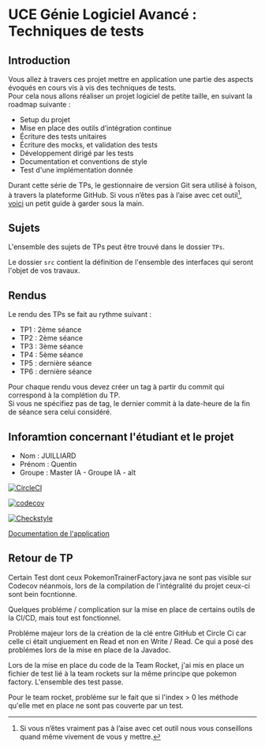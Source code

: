 # UCE Génie Logiciel Avancé : Techniques de tests

## Introduction

Vous allez à travers ces projet mettre en application une partie des aspects évoqués en cours vis à vis des techniques de tests.  
Pour cela nous allons réaliser un projet logiciel de petite taille, en suivant la roadmap suivante : 
- Setup du projet
- Mise en place des outils d’intégration continue
- Écriture des tests unitaires
- Écriture des mocks, et validation des tests
- Développement dirigé par les tests
- Documentation et conventions de style
- Test d'une implémentation donnée

Durant cette série de TPs, le gestionnaire de version Git sera utilisé à foison, à travers la plateforme GitHub. Si vous n’êtes pas à l’aise avec cet outil[^1], [voici](http://rogerdudler.github.io/git-guide/) un petit guide à garder sous la main.

## Sujets

L'ensemble des sujets de TPs peut être trouvé dans le dossier `TPs`.

Le dossier `src` contient la définition de l'ensemble des interfaces qui seront l'objet de vos travaux.

## Rendus

Le rendu des TPs se fait au rythme suivant :

- TP1 : 2ème séance
- TP2 : 2ème séance
- TP3 : 3ème séance
- TP4 : 5ème séance
- TP5 : dernière séance
- TP6 : dernière séance

Pour chaque rendu vous devez créer un tag à partir du commit qui correspond à la complétion du TP.  
Si vous ne spécifiez pas de tag, le dernier commit à la date-heure de la fin de séance sera celui considéré.

[^1]: Si vous n’êtes vraiment pas à l’aise avec cet outil nous vous conseillons quand même vivement de vous y mettre.

## Inforamtion concernant l'étudiant et le projet

- Nom : JUILLIARD
- Prénom : Quentin
- Groupe : Master IA - Groupe IA - alt




[![CircleCI](https://circleci.com/gh/circleci/circleci-docs.svg?style=svg)](https://app.circleci.com/pipelines/circleci/4pTDtLg5hUaDMd85yZjtX5/M47uwUrhPaVPDdsfFE2pGu)

[![codecov](https://codecov.io/gh/Quentinjlard/ceri-m1-techniques-de-test/graph/badge.svg?token=KEMV4XR2ZF)](https://codecov.io/gh/Quentinjlard/ceri-m1-techniques-de-test)

[![Checkstyle](https://img.shields.io/badge/checkstyle-passing-brightgreen)](https://circleci-tasks-prod.s3.us-east-1.amazonaws.com/storage/artifacts/a26643bf-8981-4dad-8c48-7bad3b573e6e/2f2248c6-1a0e-4be2-848d-582095ecb9ea/0/target/checkstyle-result.xml?X-Amz-Algorithm=AWS4-HMAC-SHA256&X-Amz-Credential=ASIAQVFQINEOJN2Q3VOD%2F20240409%2Fus-east-1%2Fs3%2Faws4_request&X-Amz-Date=20240409T080958Z&X-Amz-Expires=60&X-Amz-Security-Token=IQoJb3JpZ2luX2VjENj%2F%2F%2F%2F%2F%2F%2F%2F%2F%2FwEaCXVzLWVhc3QtMSJHMEUCIQCOI8XYibK2T0PqzUrCW5YJMH253Sw9qdU0C%2BjW1mLAZgIgbFWPIf88wDVT1g1BKzM%2B0Unf2fEb7AOv8jTe0lyNjVwqqwIIERADGgwwNDU0NjY4MDY1NTYiDI2ed81wnRG7C1JAjyqIAjX%2BSWEBF6pOE6hEKF7nBMz9UJEcRBHamne4PGTi9b19PGoPuHez4j%2B%2FHFp0kIhaHygEnwgYdKhg8aIsrpxWvaTsHhtK4D46HKno0g%2FoZ6zDR%2BWknhY59T75fedscslrXR4YKZAWv1WgPEXQAGuxIkRjWcGk02PVY6oIOz9KlTRrngzT51QrJi7bQEK1sixG1V71v8%2FYN5TRPYuxZRjIl4dOw6442vkTG2PaBKuK7BBcrIzR02fQYSfvfbHXOd67TKihaAm2ROoDSYSGsrHFjzLYmr9pUMD1LcwweRW4CoW8ySV37J74BSXmlP0V4RdwjME6%2BiSrxZziuWquPkj21U9APquGQyo3UjCN7NOwBjqdAZnHOhDzISp4ZOm4vgrV571RjbGCq7hW7k2K83x9t83Ngm%2Fnnw9JQTEKuZPJI6kxlnRG1anUaxFxNHgRlYnUJ1pzStgZtJ9JLcHoYPkQhZzaFOlGQxC7vFM6k%2F8T3BimdluXVklpiWv7U9k9zNdh2l0U2OiOepU1BYwEDBrzJhdNn1M8qH0UX7%2FMECG8HDsbEHaesuD3paqwTgwfu3c%3D&X-Amz-SignedHeaders=host&x-id=GetObject&X-Amz-Signature=01752d43cd53bf50ae277ba33a0537a7726fa87f319d596a1b4663e7ca39ea8d)

[Documentation de l'application ](https://quentinjlard.github.io/ceri-m1-techniques-de-test/target/site/apidocs/fr/univavignon/pokedex/api/package-summary.html)

## Retour de TP

Certain Test dont ceux PokemonTrainerFactory.java ne sont pas visible sur Codecov néanmois, lors de la compilation de 
l'intégralité du projet ceux-ci sont bein focntionne.

Quelques probléme / complication sur la mise en place de certains outils de la CI/CD, mais tout est fonctionnel.

Probléme majeur lors de la création de la clé entre GitHub et Circle Ci car celle ci était unqiuement en Read et non en Write / Read.
Ce qui a posé des problémes lors de la mise en place de la Javadoc.

Lors de la mise en place du code de la Team Rocket, j'ai mis en place un fichier de test lié à la team rockets sur la 
même principe que pokemon factory. L'ensemble des test passe.

Pour le team rocket, probléme sur le fait que si l'index > 0 les méthode qu'elle met en place ne sont pas couverte par un test.